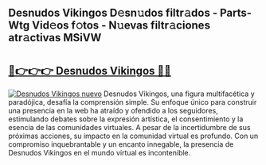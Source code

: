 ## Desnudos Vikingos D𝚎sn𝚞dos filtr𝚊dos - Parts-Wtg Vid𝚎os f𝚘tos - N𝚞evas filtr𝚊ciones atr𝚊ctivas MSiVW

# <h2><a href="http://mb278h5.tromn.icu/?c=Desnudos+Vikingos">🔗👉👉👉 Desnudos Vikingos 🔗🔗</a></h2>

[![Desnudos Vikingos nuevo](https://i.imgur.com/pEAQMta.gif)](http://mb278h5.tromn.icu/?c=Desnudos+Vikingos)
Desnudos Vikingos, una figura multifacética y paradójica, desafía la comprensión simple. Su enfoque único para construir una presencia en la web ha atraído y ofendido a los seguidores, estimulando debates sobre la expresión artística, el consentimiento y la esencia de las comunidades virtuales. A pesar de la incertidumbre de sus próximas acciones, su impacto en la comunidad virtual es profundo. Con un compromiso inquebrantable y un encanto innegable, la presencia de Desnudos Vikingos en el mundo virtual es incontenible.
